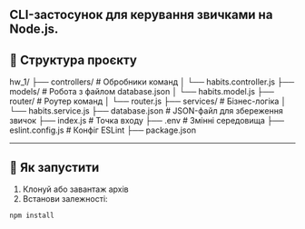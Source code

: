 ## CLI-застосунок для керування звичками на Node.js.

## 📁 Структура проєкту

hw_1/
├── controllers/ # Обробники команд
│ └── habits.controller.js
├── models/ # Робота з файлом database.json
│ └── habits.model.js
├── router/ # Роутер команд
│ └── router.js
├── services/ # Бізнес-логіка
│ └── habits.service.js
├── database.json # JSON-файл для збереження звичок
├── index.js # Точка входу
├── .env # Змінні середовища
├── eslint.config.js # Конфіг ESLint
├── package.json

---

## 🚀 Як запустити

1. Клонуй або завантаж архів
2. Встанови залежності:

```bash
npm install
```
